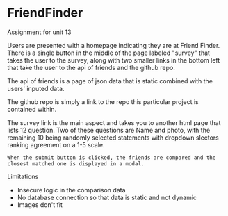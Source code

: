 # FriendFinder
Assignment for unit 13

Users are presented with a homepage indicating they are at Friend Finder. There is a single button in the middle of the page labeled "survey" that takes the user to the survey, along with two smaller links in the bottom left that take the user to the api of friends and the github repo.

The api of friends is a page of json data that is static combined with the users' inputed data.

The github repo is simply a link to the repo this particular project is contained within.

The survey link is the main aspect and takes you to another html page that lists 12 question. Two of these questions are Name and photo, with the remaining 10 being randomly selected statements with dropdown slectors ranking agreement on a 1-5 scale.

    When the submit button is clicked, the friends are compared and the closest matched one is displayed in a modal.


Limitations
- Insecure logic in the comparison data
- No database connection so that data is static and not dynamic
- Images don't fit